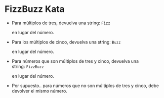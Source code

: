 # FizzBuzz Kata

- Para múltiplos de tres, devuelva una string: `Fizz`

  en lugar del número.

- Para los múltiplos de cinco, devuelva una string: `Buzz`

  en lugar del número.

- Para números que son múltiplos de tres y cinco, devuelva una string: `FizzBuzz`

  en lugar del número.

- Por supuesto.. para números que no son múltiplos de tres y cinco, debe devolver el mismo número.